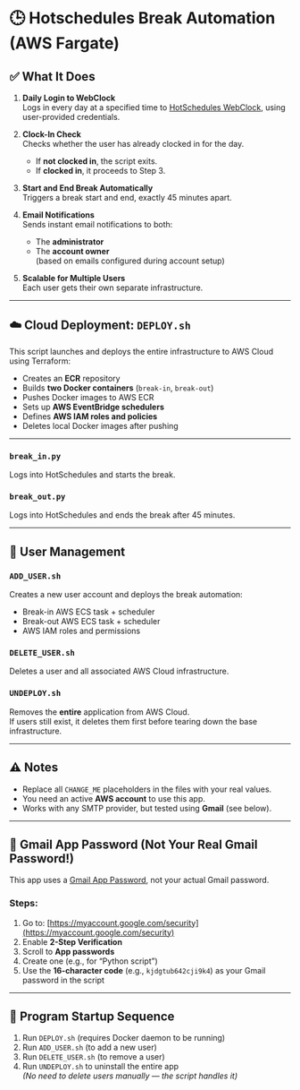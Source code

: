 # 🕒 Hotschedules Break Automation (AWS Fargate)

## ✅ What It Does

1. **Daily Login to WebClock**  
   Logs in every day at a specified time to [HotSchedules WebClock](https://app.hotschedules.com/hs/webclock/), using user-provided credentials.

2. **Clock-In Check**  
   Checks whether the user has already clocked in for the day.  
   - If **not clocked in**, the script exits.  
   - If **clocked in**, it proceeds to Step 3.

3. **Start and End Break Automatically**  
   Triggers a break start and end, exactly 45 minutes apart.

4. **Email Notifications**  
   Sends instant email notifications to both:  
   - The **administrator**  
   - The **account owner**  
   (based on emails configured during account setup)

5. **Scalable for Multiple Users**  
   Each user gets their own separate infrastructure.

---

## ☁️ Cloud Deployment: `DEPLOY.sh`

This script launches and deploys the entire infrastructure to AWS Cloud using Terraform:

- Creates an **ECR** repository  
- Builds **two Docker containers** (`break-in`, `break-out`)  
- Pushes Docker images to AWS ECR  
- Sets up **AWS EventBridge schedulers**  
- Defines **AWS IAM roles and policies**  
- Deletes local Docker images after pushing

---

### `break_in.py`  
Logs into HotSchedules and starts the break.

### `break_out.py`  
Logs into HotSchedules and ends the break after 45 minutes.

---

## 👤 User Management

### `ADD_USER.sh`  
Creates a new user account and deploys the break automation:  
- Break-in AWS ECS task + scheduler  
- Break-out AWS ECS task + scheduler  
- AWS IAM roles and permissions

### `DELETE_USER.sh`  
Deletes a user and all associated AWS Cloud infrastructure.

### `UNDEPLOY.sh`  
Removes the **entire** application from AWS Cloud.  
If users still exist, it deletes them first before tearing down the base infrastructure.

---

## ⚠️ Notes

- Replace all `CHANGE_ME` placeholders in the files with your real values.  
- You need an active **AWS account** to use this app.  
- Works with any SMTP provider, but tested using **Gmail** (see below).

---

## 🔐 Gmail App Password (Not Your Real Gmail Password!)

This app uses a [Gmail App Password](https://support.google.com/accounts/answer/185833?hl=en), not your actual Gmail password.

### Steps:

1. Go to: [https://myaccount.google.com/security](https://myaccount.google.com/security)  
2. Enable **2-Step Verification**  
3. Scroll to **App passwords**  
4. Create one (e.g., for “Python script”)  
5. Use the **16-character code** (e.g., `kjdgtub642cji9k4`) as your Gmail password in the script

---

## 🚀 Program Startup Sequence

1. Run `DEPLOY.sh` (requires Docker daemon to be running)  
2. Run `ADD_USER.sh` (to add a new user)  
3. Run `DELETE_USER.sh` (to remove a user)  
4. Run `UNDEPLOY.sh` to uninstall the entire app  
   *(No need to delete users manually — the script handles it)*

